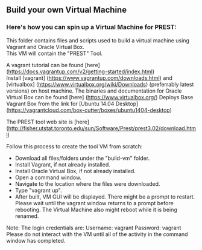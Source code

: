 ## Build your own Virtual Machine

### Here's how you can spin up a Virtual Machine for PREST:

This folder contains files and scripts used to build a virtual machine using Vagrant and Oracle Virtual Box.  
This VM will contain the "PREST" Tool.

A vagrant tutorial can be found [here] (https://docs.vagrantup.com/v2/getting-started/index.html)  
Install [vagrant] (https://www.vagrantup.com/downloads.html) and [virtualbox] (https://www.virtualbox.org/wiki/Downloads) (preferrably latest versions) on host machine.
The binaries and documentation for Oracle Virtual Box can be found [here] (https://www.virtualbox.org/) 
Deploys Base Vagrant Box from the link for [Ubuntu 14.04 Desktop] (https://vagrantcloud.com/box-cutter/boxes/ubuntu1404-desktop)

The PREST tool web site is [here] (http://fisher.utstat.toronto.edu/sun/Software/Prest/prest3.02/download.html)

Follow this process to create the tool VM from scratch:  
* Download all files/folders under the "build-vm" folder.  
* Install Vagrant, if not already installed.  
* Install Oracle Virtual Box, if not already installed.  
* Open a command window.  
* Navigate to the location where the files were downloaded.  
* Type "vagrant up".  
* After built, VM GUI will be displayed.
There might be a prompt to restart. 
Please wait until the vagrant window returns to a prompt before rebooting.
The Virtual Machine also might reboot while it is being renamed.  

Note: The login credentials are:
Username: vagrant
Password: vagrant
Please do not interact with the VM until all of the activity in the command window has completed.  

